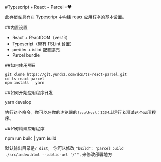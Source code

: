 #Typescript + React + Parcel =❤️

此存储库具有在 Typescript 中构建 react 应用程序的基本设置。

##内置设置

* React + ReactDOM（ver.16）
* Typescript（带有 TSLint 设置）
* prettier + tslint 配置漂亮
* Parcel bundle

##如何使用项目

```
git clone https://git.yundcs.com/dcs/ts-react-parcel.git
cd ts-react-parcel
npm install | yarn
```

##如何开始应用程序开发

yarn develop

执行这个命令，你可以在你的浏览器的`localhost：1234`上运行＆测试这个应用程序。

##如何构建应用程序

npm run build | yarn build

默认输出目录是`/ dist`。 你可以修改
`"build": "parcel build ./src/index.html --public-url '/'",`
来修改部署地方
